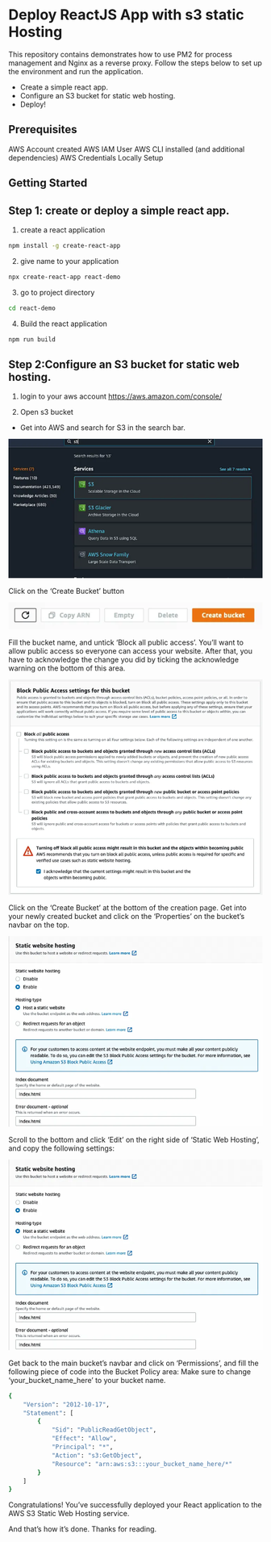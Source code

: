 
# Deploy ReactJS App with s3 static Hosting 

This repository contains demonstrates how to use PM2 for process management and Nginx as a reverse proxy. Follow the steps below to set up the environment and run the application.

* Create a simple react app.
* Configure an S3 bucket for static web hosting.
* Deploy!

## Prerequisites

AWS Account created
AWS IAM User
AWS CLI installed (and additional dependencies)
AWS Credentials Locally Setup


<!-- GETTING STARTED -->
## Getting Started

## Step 1: create or deploy a simple react app. 

1. create a react application
 ```sh
 npm install -g create-react-app 
 ```

2. give name to your application 
```sh
npx create-react-app react-demo
```

3. go to project directory 
```sh
cd react-demo
```

4. Build the react application
```sh
npm run build 
```

## Step 2:Configure an S3 bucket for static web hosting.

1. login to your aws account 
   https://aws.amazon.com/console/

2. Open s3 bucket 
- Get into AWS and search for S3 in the search bar.

![Alt text](image.png)

Click on the ‘Create Bucket’ button

![Alt text](image-1.png)

Fill the bucket name, and untick ‘Block all public access’.
You’ll want to allow public access so everyone can access your website.
After that, you have to acknowledge the change you did by ticking the acknowledge warning on the bottom of this area.

![Alt text](image-2.png)

Click on the ‘Create Bucket’ at the bottom of the creation page.
Get into your newly created bucket and click on the ‘Properties’ on the bucket’s navbar on the top.


![Alt text](image-3.png)


Scroll to the bottom and click ‘Edit’ on the right side of ‘Static Web Hosting’, and copy the following settings:

![Alt text](image-5.png)

Get back to the main bucket’s navbar and click on ‘Permissions’, and fill the following piece of code into the Bucket Policy area:
Make sure to change ‘your_bucket_name_here’ to your bucket name.

```sh
{
    "Version": "2012-10-17",
    "Statement": [
        {
            "Sid": "PublicReadGetObject",
            "Effect": "Allow",
            "Principal": "*",
            "Action": "s3:GetObject",
            "Resource": "arn:aws:s3:::your_bucket_name_here/*"
        }
    ]
}
```




Congratulations! You’ve successfully deployed your React application to the AWS S3 Static Web Hosting service.

And that’s how it’s done. Thanks for reading.



